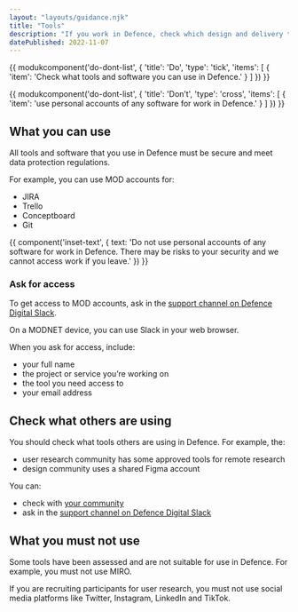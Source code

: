 ```yaml
---
layout: "layouts/guidance.njk"
title: "Tools"
description: "If you work in Defence, check which design and delivery tools you can use."
datePublished: 2022-11-07
---
```


{{ modukcomponent('do-dont-list', {
  'title': 'Do',
  'type': 'tick',
  'items': [
    {
      'item': 'Check what tools and software you can use in Defence.'
    }
  ]
}) }}

{{ modukcomponent('do-dont-list', {
  'title': 'Don’t',
  'type': 'cross',
  'items': [
    {
      'item': 'use personal accounts of any software for work in Defence.'
    }
  ]
}) }}

## What you can use

All tools and software that you use in Defence must be secure and meet data protection regulations. 

For example, you can use MOD accounts for:

- JIRA
- Trello
- Conceptboard
- Git

{{ component('inset-text', {
  text: 'Do not use personal accounts of any software for work in Defence. There may be risks to your security and we cannot access work if you leave.'
}) }}

### Ask for access 

To get access to MOD accounts, ask in the [support channel on Defence Digital Slack](https://defencedigital.slack.com/archives/C02GUNVHBBL). 

On a MODNET device, you can use Slack in your web browser.

When you ask for access, include:

- your full name 
- the project or service you’re working on
- the tool you need access to
- your email address

## Check what others are using

You should check what tools others are using in Defence. For example, the:

- user research community has some approved tools for remote research
- design community uses a shared Figma account

You can: 

- check with [your community](/your-community/)
- ask in the [support channel on Defence Digital Slack](https://defencedigital.slack.com/archives/C02GUNVHBBL)

## What you must not use

Some tools have been assessed and are not suitable for use in Defence. For example, you must not use MIRO.

If you are recruiting participants for user research, you must not use social media platforms like Twitter, Instagram, LinkedIn and TikTok.

